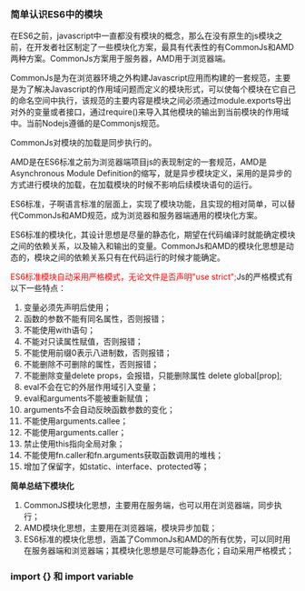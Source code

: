 ### 简单认识ES6中的模块

在ES6之前，javascript中一直都没有模块的概念，那么在没有原生的js模块之前，在开发者社区制定了一些模块化方案，最具有代表性的有CommonJs和AMD两种方案。CommonJs方案用于服务器，AMD用于浏览器端。

CommonJs是为在浏览器环境之外构建Javascript应用而构建的一套规范，主要是为了解决Javascript的作用域问题而定义的模块形式，可以使每个模块在它自己的命名空间中执行，该规范的主要内容是模块之间必须通过module.exports导出对外的变量或者接口，通过require()来导入其他模块的输出到当前模块的作用域中。当前Nodejs遵循的是Commonjs规范。

CommonJs对模块的加载是同步执行的。

AMD是在ES6标准之前为浏览器端项目js的表现制定的一套规范，AMD是Asynchronous Module Definition的缩写，就是异步模块定义，采用的是异步的方式进行模块的加载，在加载模块的时候不影响后续模块语句的运行。

ES6标准，子啊语言标准的层面上，实现了模块功能，且实现的相对简单，可以替代CommonJs和AMD规范，成为浏览器和服务器端通用的模块化方案。

ES6标准的模块化，其设计思想是尽量的静态化，期望在代码编译时就能确定模块之间的依赖关系，以及输入和输出的变量。CommonJs和AMD的模块化思想是动态的，模块之间的依赖关系只有在代码运行的时候才能确定。

<font color="#f00">ES6标准模块自动采用严格模式，无论文件是否声明"use strict";</font>Js的严格模式有以下一些特点：

1. 变量必须先声明后使用；
2. 函数的参数不能有同名属性，否则报错；
3. 不能使用with语句；
4. 不能对只读属性赋值，否则报错；
5. 不能使用前缀0表示八进制数，否则报错；
6. 不能删除不可删除的属性，否则报错；
7. 不能删除变量delete props，会报错，只能删除属性 delete global[prop];
8. eval不会在它的外层作用域引入变量；
9. eval和arguments不能被重新赋值；
10. arguments不会自动反映函数参数的变化；
11. 不能使用arguments.callee；
12. 不能使用arguments.caller；
13. 禁止使用this指向全局对象；
14. 不能使用fn.caller和fn.arguments获取函数调用的堆栈；
15. 增加了保留字，如static、interface、protected等；

<b>简单总结下模块化</b>

1. CommonJS模块化思想，主要用在服务端，也可以用在浏览器端，同步执行；
2. AMD模块化思想，主要用在浏览器端，模块异步加载；
3. ES6标准的模块化思想，涵盖了CommonJs和AMD的所有优势，可以同时用在服务器端和浏览器端；其模块化思想是尽可能静态化；自动采用严格模式；

### import {} 和 import variable